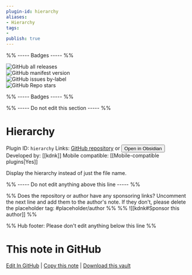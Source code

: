 ```yaml
---
plugin-id: hierarchy
aliases:
- Hierarchy
tags: 
- 
publish: true
---
```


%% ----- Badges ----- %%

![GitHub all releases](https://img.shields.io/github/downloads/kdnk/obsidian-hierarchy/total?color=573E7A&logo=github&style=for-the-badge)   
![GitHub manifest version](https://img.shields.io/github/manifest-json/v/kdnk/obsidian-hierarchy?color=573E7A&logo=github&style=for-the-badge)   
![GitHub issues by-label](https://img.shields.io/github/issues/kdnk/obsidian-hierarchy/help%20wanted?color=573E7A&logo=github&style=for-the-badge)   
![GitHub Repo stars](https://img.shields.io/github/stars/kdnk/obsidian-hierarchy?color=573E7A&logo=github&style=for-the-badge)

%% ----- Badges ----- %%

%% ----- Do not edit this section ----- %%

# Hierarchy

Plugin ID: `hierarchy`
Links: [GitHub repository](https://github.com/kdnk/obsidian-hierarchy) or [<button id=HH>Open in Obsidian</button>](obsidian://show-plugin?id=hierarchy)
Developed by: [[kdnk]]
Mobile compatible: [[Mobile-compatible plugins|Yes]]

Display the hierarchy instead of just the file name.

%% ----- Do not edit anything above this line ----- %% 

%% Does the repository or author have any sponsoring links? Uncomment the next line and add them to the author's note. If they don't, please delete the placeholder tag: #placeholder/author %%
%% ![[kdnk#Sponsor this author]] %%

%% Hub footer: Please don't edit anything below this line %%

# This note in GitHub

<span class="git-footer">[Edit In GitHub](https://github.dev/obsidian-community/obsidian-hub/blob/main/02%20-%20Community%20Expansions/02.05%20All%20Community%20Expansions/Plugins/hierarchy.md "git-hub-edit-note") | [Copy this note](https://raw.githubusercontent.com/obsidian-community/obsidian-hub/main/02%20-%20Community%20Expansions/02.05%20All%20Community%20Expansions/Plugins/hierarchy.md "git-hub-copy-note") | [Download this vault](https://github.com/obsidian-community/obsidian-hub/archive/refs/heads/main.zip "git-hub-download-vault") </span>

